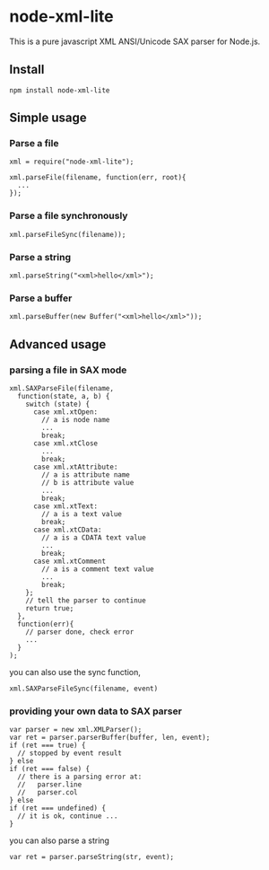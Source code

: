 # node-xml-lite

This is a pure javascript XML ANSI/Unicode SAX parser for Node.js.

## Install

    npm install node-xml-lite

## Simple usage
    
### Parse a file 
 
    xml = require("node-xml-lite");
    
    xml.parseFile(filename, function(err, root){
      ...
    });
    
### Parse a file synchronously

    xml.parseFileSync(filename));
    
### Parse a string

    xml.parseString("<xml>hello</xml>");

### Parse a buffer

    xml.parseBuffer(new Buffer("<xml>hello</xml>"));

## Advanced usage

### parsing a file in SAX mode

    xml.SAXParseFile(filename,
      function(state, a, b) {
        switch (state) {
          case xml.xtOpen:
            // a is node name
            ...
            break;
          case xml.xtClose
            ...
            break;
          case xml.xtAttribute:
            // a is attribute name
            // b is attribute value
            ...
            break;
          case xml.xtText:
            // a is a text value
            break;
          case xml.xtCData:
            // a is a CDATA text value
            ...
            break;
          case xml.xtComment
            // a is a comment text value
            ...
            break;
        };
        // tell the parser to continue
        return true;
      },
      function(err){
        // parser done, check error
        ...
      }
    );
    
you can also use the sync function, 

    xml.SAXParseFileSync(filename, event)
    
### providing your own data to SAX parser

    var parser = new xml.XMLParser();
    var ret = parser.parserBuffer(buffer, len, event);
    if (ret === true) {
      // stopped by event result
    } else
    if (ret === false) {
      // there is a parsing error at:
      //   parser.line 
      //   parser.col
    } else
    if (ret === undefined) {
      // it is ok, continue ...
    }

you can also parse a string

    var ret = parser.parseString(str, event);